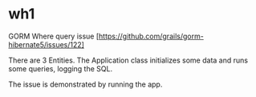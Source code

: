 # wh1
GORM Where query issue [https://github.com/grails/gorm-hibernate5/issues/122]

There are 3 Entities. The Application class initializes some data and runs some queries, logging the SQL.

The issue is demonstrated by running the app.
